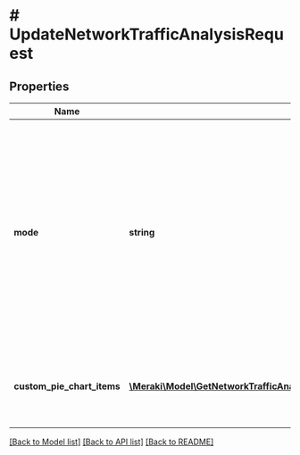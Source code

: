 # # UpdateNetworkTrafficAnalysisRequest

## Properties

Name | Type | Description | Notes
------------ | ------------- | ------------- | -------------
**mode** | **string** | The traffic analysis mode for the network. Can be one of &#39;disabled&#39; (do not collect traffic types),     &#39;basic&#39; (collect generic traffic categories), or &#39;detailed&#39; (collect destination hostnames). | [optional]
**custom_pie_chart_items** | [**\Meraki\Model\GetNetworkTrafficAnalysis200ResponseCustomPieChartItemsInner[]**](GetNetworkTrafficAnalysis200ResponseCustomPieChartItemsInner.md) | The list of items that make up the custom pie chart for traffic reporting. | [optional]

[[Back to Model list]](../../README.md#models) [[Back to API list]](../../README.md#endpoints) [[Back to README]](../../README.md)

